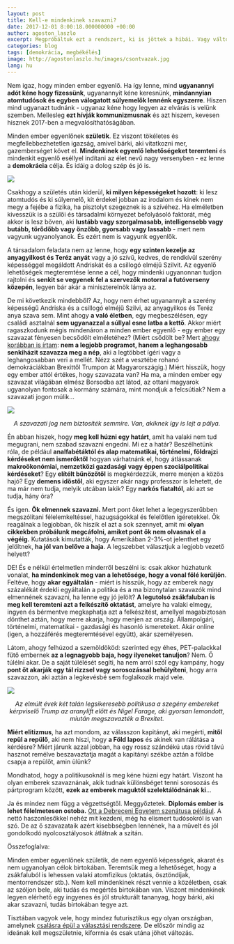```yaml
---
layout: post
title: Kell-e mindenkinek szavazni?
date: 2017-12-01 8:00:18.000000000 +00:00
author: agoston_laszlo
excerpt: Megpróbáltuk ezt a rendszert, ki is jöttek a hibái. Vagy változtatunk vagy abba az irányba megy tovább a világ, amitől mind félünk, de persze tenni nem merünk ellene... Olvasd végig és dönts magad!
categories: blog
tags: [demokrácia, megbékélés]
image: http://agostonlaszlo.hu/images/csontvazak.jpg
lang: hu
---
```

Nem igaz, hogy minden ember egyenlő. Ha így lenne, mind **ugyanannyi adót kéne hogy fizessünk**, ugyanannyit kéne keresnünk, **mindannyian atomtudósok és egyben válogatott súlyemelők lennénk egyszerre**. Hiszen mind ugyanazt tudnánk - ugyanaz kéne hogy legyen az elvárás is velünk szemben. Mellesleg **ezt hívják kommunizmusnak** és azt hiszem, kevesen hisznek 2017-ben a megvalósíthatóságában.

Minden ember egyenlőnek **születik**. Ez viszont tökéletes és megfellebbezhetetlen igazság, amivel bárki, aki vitatkozni mer, gazemberséget követ el. **Mindenkinek egyenlő lehetőségeket teremteni** és mindenkit egyenlő eséllyel indítani az élet nevű nagy versenyben - ez lenne a **demokrácia** célja. És idáig a dolog szép és jó is.

![](http://agostonlaszlo.hu/images/csontvazak.jpg)

Csakhogy a születés után kiderül, **ki milyen képességeket hozott**: ki lesz atomtudós és ki súlyemelő, kit érdekel jobban az irodalom és kinek nem megy a fejébe a fizika, ha pisztolyt szegeznek is a szívéhez. Ha elméletben kivesszük is a szülői és társadalmi környezet befolyásoló faktorát, még akkor is lesz bőven, aki **lustább vagy szorgalmasabb, intelligensebb vagy butább, törődőbb vagy önzőbb, gyorsabb vagy lassabb** - mert nem vagyunk ugyanolyanok. És ezért nem is vagyunk egyenlők.

A társadalom feladata nem az lenne, hogy **egy szinten kezelje az anyagyilkost és Teréz anyát** vagy a jó szívű, kedves, de rendkívül szerény képességgel megáldott Andriskát és a csillogó elméjű Szilvit. Az egyenlő lehetőségek megteremtése lenne a cél, hogy mindenki ugyanonnan tudjon rajtolni és **senkit se vegyenek fel a szervezők motorral a futóverseny közepén**, legyen bár akár a miniszterelnök lánya az.

De mi következik mindebből? Az, hogy nem érhet ugyanannyit a szerény képességű Andriska és a csillogó elméjű Szilvi, az anyagyilkos és Teréz anya szava sem. Mint ahogy **a való életben**, egy megbeszélésen, egy családi asztalnál **sem ugyanazzal a súllyal esne latba a kettő**. Akkor miért ragaszkodunk mégis mindenáron a minden ember egyenlő - egy ember egy szavazat fényesen becsődölt elméletéhez? (Miért csődölt be? Mert [ahogy korábban is írtam](http://agostonlaszlo.hu/blog/a-demokracia-megbukott/): **nem a legjobb programot, hanem a leghangosabb senkiházit szavazza meg a nép**, aki a legtöbbet ígéri vagy a leghangosabban veri a mellét. Nézz szét a vesztébe rohanó demokráciákban Brexittől Trumpon át Magyarországig.) Miért hisszük, hogy egy ember attól értékes, hogy szavazata van? Ha ma, a minden ember egy szavazat világában elmész Borsodba azt látod, az ottani magyarok ugyanolyan fontosak a kormány számára, mint mondjuk a felcsútiak? Nem a szavazati jogon múlik...

![](http://agostonlaszlo.hu/images/lejtapalya.jpg)
<center><i>A szavazati jog nem biztosíték semmire. Van, akiknek így is lejt a pálya.</i></center>

Én abban hiszek, hogy **meg kell húzni egy határt**, amit ha valaki nem tud megugrani, nem szabad szavazni engedni. Mi ez a határ? Beszélhetünk róla, de például **analfabétáktól és alap matematikai, történelmi, földrajzi kérdéseket nem ismerőktől** hogyan várhatnánk el, hogy átlássanak **makroökonómiai, nemzetközi gazdasági vagy éppen szociálpolitikai kérdéseket**? Egy **elítélt bűnözőtől** is megkérdezzük, merre menjen a közös hajó? Egy **demens időstől**, aki egyszer akár nagy professzor is lehetett, de ma már nem tudja, melyik utcában lakik? Egy **narkós fiataltól**, aki azt se tudja, hány óra?

És igen. **Ők elmennek szavazni.** Mert pont őket lehet a legegyszerűbben megszólítani félelemkeltéssel, hazugságokkal és felelőtlen ígéretekkel. Ők reagálnak a legjobban, ők hiszik el azt a sok szennyet, amit mi **olyan cikkekben próbálunk megcáfolni, amiket pont ők nem olvasnak el a végéig.** Kutatások kimutatták, hogy Amerikában 2-3%-ot jelenthet egy jelöltnek, **ha jól van belőve a haja**. A legszebbet választjuk a legjobb vezető helyett?

DE! És e nélkül értelmetlen minderről beszélni is: csak akkor húzhatunk vonalat, **ha mindenkinek meg van a lehetősége, hogy a vonal fölé kerüljön**. Feltéve, hogy **akar egyáltalán** - miért is hisszük, hogy az emberek nagy százalékát érdekli egyáltalán a politika és a ma bizonytalan szavazók mind elmennének szavazni, ha lenne egy jó jelölt? **A legutolsó zsákfaluban is meg kell teremteni azt a felkészítő oktatást**, amelyre ha valaki elmegy, ingyen és bérmentve megkaphatja azt a felkészítést, amellyel magabiztosan dönthet aztán, hogy merre akarja, hogy menjen az ország. Állampolgári, történelmi, matematikai - gazdasági és hasonló ismereteket. Akár online (igen, a hozzáférés megteremtésével együtt), akár személyesen.

Látom, ahogy felhúzod a szemöldököd: szerinted egy éhes, PET-palackkal fűtő embernek **az a legnagyobb baja, hogy ilyeneket tanuljon**? Nem. Ő túlélni akar. De a saját túlélését segíti, ha nem arról szól egy kampány, hogy **pont őt akarják egy tál rizzsel vagy sorosozással behülyíteni**, hogy arra szavazzon, aki aztán a legkevésbé sem foglalkozik majd vele.

![](http://agostonlaszlo.hu/images/aranylift.jpg)
<center><i>Az elmúlt évek két talán legsikeresebb politikusa a szegény embereket kérpviselő Trump az aranylift előtt és Nigel Farage, aki gyorsan lemondott, miután megszavazték a Brexitet. </i></center>

**Miért elitizmus**, ha azt mondom, az válasszon kapitányt, aki megérti, **mitől repül a repülő**, aki nem hiszi, hogy **a Föld lapos** és akinek van rálátása a kérdésre? Miért járunk azzal jobban, ha egy rossz szándékú utas rövid távú hasznot remélve beszavaztatja magát a kapitányi székbe aztán a földbe csapja a repülőt, amin ülünk? 

Mondhatod, hogy a politikusoknál is meg kéne húzni egy határt. Viszont ha olyan emberek szavaznának, akik tudnak különsbéget tenni sorosozás és pártprogram között, **ezek az emberek maguktól szelektálódnának ki**...

Ja és mindez nem függ a végzettségtől. Meggyőztetek. **Diplomás ember is lehet félelmetesen ostoba.** [Ott a Debreceni Egyetem szenátusa például](https://444.hu/2017/08/24/a-debreceni-egyetem-diszpolgara-lesz-vlagyimir-putyin). A nettó haszonlesőkkel nehéz mit kezdeni, még ha elismert tudósokról is van szó. De az ő szavazataik azért kisebbségben lennének, ha a művelt és jól gondolkodó nyolcosztályosok átlátnak a szitán.

Összefoglalva:

Minden ember egyenlőnek születik, de nem egyenlő képességek, akarat és nem ugyanolyan célok birtokában. 
Teremtsük meg a lehetőséget, hogy a zsákfaluból is lehessen valaki atomfizikus (oktatás, ösztöndíjak, mentorrendszer stb.).
Nem kell mindenkinek részt vennie a közéletben, csak az szóljon bele, aki tudás és megértés birtokában van.
Viszont mindenkinek legyen elérhető egy ingyenes és jól strukturált tananyag, hogy bárki, aki akar szavazni, tudás birtokában tegye azt.

Tisztában vagyok vele, hogy mindez futurisztikus egy olyan országban, amelynek [csalásra épül a választási rendszere](http://gepnarancs.hu/2013/08/torvenyes-a-valasztasi-csalas/). De először mindig az ideának kell megszületnie, kiforrnia és csak utána jöhet változás.
